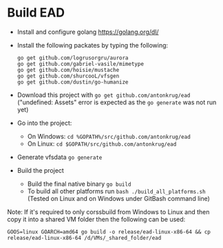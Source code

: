 # Build EAD

- Install and configure golang https://golang.org/dl/
- Install the following packates by typing the following: 
  ```
  go get github.com/logrusorgru/aurora
  go get github.com/gabriel-vasile/mimetype
  go get github.com/hoisie/mustache
  go get github.com/shurcooL/vfsgen
  go get github.com/dustin/go-humanize
  ```
- Download this project with `go get github.com/antonkrug/ead` ("undefined: Assets" error is expected as the `go generate` was not run yet)
- Go into the project:
  - On Windows: `cd %GOPATH%/src/github.com/antonkrug/ead`
  - On Linux: `cd $GOPATH/src/github.com/antonkrug/ead`

- Generate vfsdata `go generate`
- Build the project
  - Build the final native binary `go build`
  - To build all other platforms run `bash ./build_all_platforms.sh` (Tested on Linux and on Windows under GitBash command line)

Note: If it's required to only corssbuild from Windows to Linux and then copy it into a shared VM folder then the following can be used:
```
GOOS=linux GOARCH=amd64 go build -o release/ead-linux-x86-64 && cp release/ead-linux-x86-64 /d/VMs/_shared_folder/ead
```

